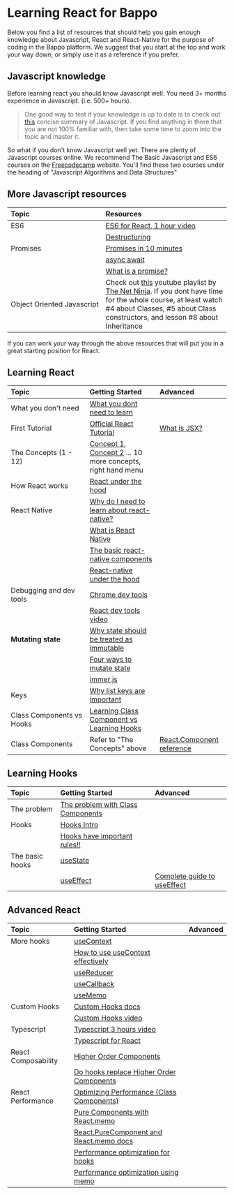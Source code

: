 # Learning React for Bappo

Below you find a list of resources that should help you gain enough knowledge about Javascript, React and React-Native for the purpose of coding in the Bappo platform. We suggest that you start at the top and work your way down, or simply use it as a reference if you prefer.

## Javascript knowledge

Before learning react you should know Javascript well. You need 3+ months experience in Javascript. \(i.e. 500+ hours\).

> One good way to test if your knowledge is up to date is to check out [this](https://developer.mozilla.org/en-US/docs/Web/JavaScript/A_re-introduction_to_JavaScript) concise summary of Javascript. If you find anything in there that you are not 100% familiar with, then take some time to zoom into the topic and master it.

So what if you don't know Javascript well yet. There are plenty of Javascript courses online. We recommend The Basic Javascript and ES6 courses on the [Freecodecamp](https://www.freecodecamp.org/learn) website. You'll find these two courses under the heading of "Javascript Algorithms and Data Structures"

## More Javascript resources

| Topic | Resources |
| :--- | :--- |
| ES6 | [ES6 for React, 1 hour video](https://www.youtube.com/watch?v=NCwa_xi0Uuc&t=109s) |
|  | [Destructuring](https://developer.mozilla.org/en-US/docs/Web/JavaScript/Reference/Operators/Destructuring_assignment) |
| Promises | [Promises in 10 minutes](https://www.youtube.com/watch?v=DHvZLI7Db8E) |
|  | [async await](https://youtu.be/V_Kr9OSfDeU) |
|  | [What is a promise?](https://medium.com/javascript-scene/master-the-javascript-interview-what-is-a-promise-27fc71e77261) |
| Object Oriented Javascript | Check out [this](https://www.youtube.com/playlist?list=PL4cUxeGkcC9i5yvDkJgt60vNVWffpblB7) youtube playlist by [The Net Ninja](https://www.youtube.com/channel/UCW5YeuERMmlnqo4oq8vwUpg). If you dont have time for the whole course, at least watch \#4 about Classes, \#5 about Class constructors, and lesson \#8 about Inheritance |

If you can work your way through the above resources that will put you in a great starting position for React.

## Learning React

| Topic | Getting Started | Advanced |
| :--- | :--- | :--- |
| What you don't need | [What you dont need to learn](https://vimeo.com/445431272/99599f7a74) |  |
| First Tutorial | [Official React Tutorial](https://reactjs.org/tutorial/tutorial.html) | [What is JSX?](https://reactjs.org/docs/jsx-in-depth.html) |
| The Concepts \(1 - 12\) | [Concept 1](https://reactjs.org/docs/hello-world.html), [Concept 2](https://reactjs.org/docs/introducing-jsx.html) ... 10 more concepts, right hand menu |  |
| How React works | [React under the hood](https://www.freecodecamp.org/news/react-under-the-hood/) |  |
| React Native | [Why do I need to learn about react-native?](https://vimeo.com/445446985/01569eee6e) |  |
|  | [What is React Native](https://medium.com/@thinkwik/react-native-what-is-it-and-why-is-it-used-b132c3581df) |  |
|  | [The basic react-native components](https://reactnative.dev/docs/intro-react-native-components) |  |
|  | [React-native under the hood](https://www.youtube.com/watch?v=OnCio4h1J3M) |  |
| Debugging and dev tools | [Chrome dev tools](https://www.youtube.com/watch?v=H0XScE08hy8) |  |
|  | [React dev tools video](https://www.youtube.com/watch?v=DQjMiKEwl_E) |  |
| **Mutating state** | [Why state should be treated as immutable](https://www.youtube.com/watch?v=4LzcQyZ9JOU&t=211s) |  |
|  | [Four ways to mutate state](https://www.freecodecamp.org/news/handling-state-in-react-four-immutable-approaches-to-consider-d1f5c00249d5/) |  |
|  | [immer.js](https://www.youtube.com/watch?v=vsrhBUxfXQM) |  |
| Keys | [Why list keys are important](https://www.youtube.com/watch?v=0sasRxl35_8) |  |
| Class Components vs Hooks | [Learning Class Component vs Learning Hooks](https://vimeo.com/445472770/ace64e31ec) |  |
| Class Components | Refer to "The Concepts" above | [React.Component reference](https://reactjs.org/docs/react-component.html) |

## Learning Hooks

| Topic | Getting Started | Advanced |
| :--- | :--- | :--- |
| The problem | [The problem with Class Components](https://itnext.io/react-class-components-are-dead-hint-not-yet-1d0a151173b8) |  |
| Hooks | [Hooks Intro](https://reactjs.org/docs/hooks-intro.html) |  |
|  | [Hooks have important rules!!](https://reactjs.org/docs/hooks-rules.html) |  |
| The basic hooks | [useState](https://www.youtube.com/watch?v=9xhKH43llhU) |  |
|  | [useEffect](https://www.youtube.com/watch?v=j1ZRyw7OtZs) | [Complete guide to useEffect](https://overreacted.io/a-complete-guide-to-useeffect/) |

## Advanced React

| Topic | Getting Started | Advanced |
| :--- | :--- | :--- |
| More hooks | [useContext](https://www.youtube.com/watch?v=lhMKvyLRWo0) |  |
|  | [How to use useContext effectively](https://kentcdodds.com/blog/how-to-use-react-context-effectively) |  |
|  | [useReducer](https://www.youtube.com/watch?v=wcRawY6aJaw) |  |
|  | [useCallback](https://www.youtube.com/watch?v=-Ls48dd-vJE) |  |
|  | [useMemo](https://www.youtube.com/watch?v=RkBg0gDTLU8) |  |
| Custom Hooks | [Custom Hooks docs](https://reactjs.org/docs/hooks-custom.html) |  |
|  | [Custom Hooks video](https://www.youtube.com/watch?v=5JSigy8E6vk) |  |
| Typescript | [Typescript 3 hours video](https://www.youtube.com/watch?v=BwuLxPH8IDs&t=25s) |  |
|  | [Typescript for React](https://www.youtube.com/watch?v=Z5iWr6Srsj8) |  |
| React Composability | [Higher Order Components](https://reactjs.org/docs/higher-order-components.html#use-hocs-for-cross-cutting-concerns) |  |
|  | [Do hooks replace Higher Order Components](https://medium.com/javascript-scene/do-react-hooks-replace-higher-order-components-hocs-7ae4a08b7b58) |  |
| React Performance | [Optimizing Performance \(Class Components\)](https://reactjs.org/docs/optimizing-performance.html) |  |
|  | [Pure Components with React.memo](https://www.youtube.com/watch?v=o-alRbk_zP0) |  |
|  | [React.PureComponent and React.memo docs](https://reactjs.org/docs/react-api.html#reactpurecomponent) |  |
|  | [Performance optimization for hooks](https://rahmanfadhil.com/optimize-react-hooks/) |  |
|  | [Performance optimization using memo](https://medium.com/better-programming/performance-optimization-with-react-hooks-and-memo-e3186f7ff9ab) |  |


